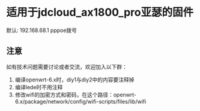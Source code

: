 # 适用于jdcloud_ax1800_pro亚瑟的固件
默认:
  192.168.68.1
  pppoe拨号

## 注意
如有技术问题需要讨论或者交流，欢迎加入以下群：
1. 编译openwrt-6.x时，diy1与diy2中的内容要注释掉
2. 编译lede时不用注释
3. 修改wifi的加密方式和密码，在这个路径：openwrt-6.x/package/network/config/wifi-scripts/files/lib/wifi

